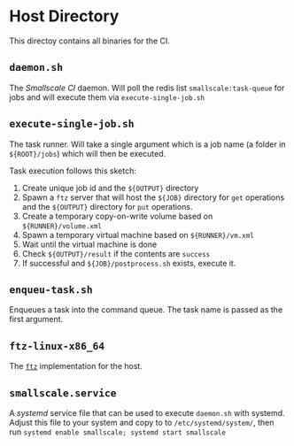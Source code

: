 # Host Directory

This directoy contains all binaries for the CI.

## `daemon.sh`

The *Smallscale CI* daemon. Will poll the redis list `smallscale:task-queue` for jobs and will execute them via `execute-single-job.sh`

## `execute-single-job.sh`

The task runner. Will take a single argument which is a job name (a folder in `${ROOT}/jobs`) which will then be executed.

Task execution follows this sketch:

1. Create unique job id and the `${OUTPUT}` directory
2. Spawn a `ftz` server that will host the `${JOB}` directory for `get` operations and the `${OUTPUT}` directory for `put` operations.
3. Create a temporary copy-on-write volume based on `${RUNNER}/volume.xml`
4. Spawn a temporary virtual machine based on `${RUNNER}/vm.xml`
5. Wait until the virtual machine is done
6. Check `${OUTPUT}/result` if the contents are `success`
  1. If successful and `${JOB}/postprocess.sh` exists, execute it.

## `enqueu-task.sh`

Enqueues a task into the command queue. The task name is passed as the first argument.

## `ftz-linux-x86_64`

The [`ftz`](https://github.com/MasterQ32/ftz/) implementation for the host.

## `smallscale.service`

A *systemd* service file that can be used to execute `daemon.sh` with systemd. Adjust this file to your system and copy to to `/etc/systemd/system/`, then run `systemd enable smallscale; systemd start smallscale` 